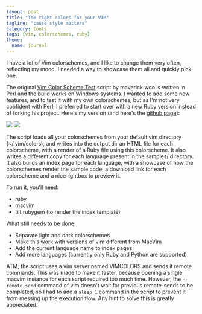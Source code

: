 ```yaml
---
layout: post
title: "The right colors for your VIM"
tagline: "cause style matters"
category: tools
tags: [vim, colorschemes, ruby]
theme:
  name: journal
---
```


I have a lot of Vim colorschemes, and I like to change them very often, reflecting my mood. I needed a way to showcase them all and quickly pick one.

The original [Vim Color Scheme Test](https://code.google.com/p/vimcolorschemetest/) script by maverick.woo is written in Perl and the build works on Windows systems. I wanted to add some new features, and to test it with my own colorschemes, but as I'm not very confident with Perl, I preferred to start over with a new Ruby version instead of forking his project. Here's my version (and here's the [github page](https://github.com/metalelf0/VimColorSchemeTest-Ruby)):

<div id="images">
  <img src="https://github.com/metalelf0/VimColorSchemeTest-Ruby/raw/master/screenshots/screenshot_01.png" class="large_img"/>
  <img src="https://github.com/metalelf0/VimColorSchemeTest-Ruby/raw/master/screenshots/screenshot_02.png" class="large_img"/>
</div>

The script loads all your colorschemes from your default vim directory (~/.vim/colors), and writes into the output dir an HTML file for each colorscheme, with a render of a Ruby file using this colorscheme. It also writes a different copy for each language present in the samples/ directory. It also builds an index page for each language, with a showcase of how the colorschemes render the sample code, a download link for each colorscheme and a nice lightbox to preview it.

To run it, you'll need:

* ruby
* macvim
* tilt rubygem (to render the index template)


What still needs to be done:

* Separate light and dark colorschemes
* Make this work with versions of vim different from MacVim
* Add the current language name to index pages
* Add more languages (currently only Ruby and Python are supported)


ATM, the script uses a vim server named VIMCOLORS and sends it remote commands. This was made to make it faster, because opening a single macvim instance for each script required too much time. However, the `--remote-send` command of vim doesn't wait for previous remote-sends to be completed, so I had to add a `sleep 1` command in the script to prevent it from messing up the execution flow. Any hint to solve this is greatly appreciated.
